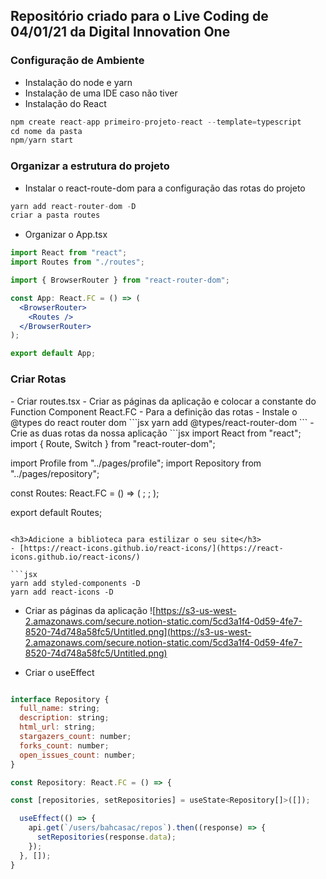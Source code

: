 <h2> Repositório criado para o Live Coding de 04/01/21 da Digital Innovation One</h2>

<h3>Configuração de Ambiente</h3>

- Instalação do node e yarn
- Instalação de uma IDE caso não tiver
- Instalação do React

```jsx
npm create react-app primeiro-projeto-react --template=typescript
cd nome da pasta
npm/yarn start
```

<h3>Organizar a estrutura do projeto</h3>

- Instalar o react-route-dom para a configuração das rotas do projeto

```jsx
yarn add react-router-dom -D
criar a pasta routes
```

- Organizar o App.tsx

```jsx
import React from "react";
import Routes from "./routes";

import { BrowserRouter } from "react-router-dom";

const App: React.FC = () => (
  <BrowserRouter>
    <Routes />
  </BrowserRouter>
);

export default App;
```
<h3>Criar Rotas</h3>
- Criar routes.tsx
- Criar as páginas da aplicação e colocar a constante do Function Component React.FC
- Para a definição das rotas
- Instale o @types do react router dom 
```jsx
yarn add @types/react-router-dom
```
- Crie as duas rotas da nossa aplicação
```jsx
import React from "react";
import { Route, Switch } from "react-router-dom";

import Profile from "../pages/profile";
import Repository from "../pages/repository";

const Routes: React.FC = () => (
  <Switch>
    <Route path="/" exact component={Profile} />;
    <Route path="/repository" component={Repository} />;
  </Switch>
);

export default Routes;
```

<h3>Adicione a biblioteca para estilizar o seu site</h3>
- [https://react-icons.github.io/react-icons/](https://react-icons.github.io/react-icons/)

```jsx
yarn add styled-components -D
yarn add react-icons -D                                                 
```

- Criar as páginas da aplicação
![https://s3-us-west-2.amazonaws.com/secure.notion-static.com/5cd3a1f4-0d59-4fe7-8520-74d748a58fc5/Untitled.png](https://s3-us-west-2.amazonaws.com/secure.notion-static.com/5cd3a1f4-0d59-4fe7-8520-74d748a58fc5/Untitled.png)

- Criar o useEffect

```jsx

interface Repository {
  full_name: string;
  description: string;
  html_url: string;
  stargazers_count: number;
  forks_count: number;
  open_issues_count: number;
}

const Repository: React.FC = () => {

const [repositories, setRepositories] = useState<Repository[]>([]);

  useEffect(() => {
    api.get(`/users/bahcasac/repos`).then((response) => {
      setRepositories(response.data);
    });
  }, []);
}
```

